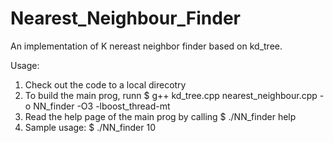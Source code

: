 Nearest_Neighbour_Finder
========================

An implementation of K nereast neighbor finder based on kd_tree.

Usage:
  
  1. Check out the code to a local direcotry
  2. To build the main prog, runn 
        $ g++ kd_tree.cpp nearest_neighbour.cpp -o NN_finder -O3 -lboost_thread-mt
  3. Read the help page of the main prog by calling
        $ ./NN_finder help
  4. Sample usage:
        $ ./NN_finder 10
